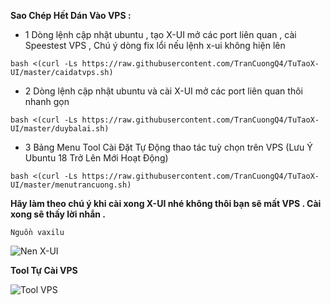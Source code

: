 **Sao Chép Hết Dán Vào VPS :**

- 1 Dòng lệnh cập nhật ubuntu , tạo X-UI mở các port liên quan , cài Speestest VPS , Chú ý dòng fix lổi nếu lệnh x-ui không hiện lên

```
bash <(curl -Ls https://raw.githubusercontent.com/TranCuongQ4/TuTaoX-UI/master/caidatvps.sh)
```

- 2 Dòng lệnh cập nhật ubuntu và cài X-UI mở các port liên quan thôi nhanh gọn
```
bash <(curl -Ls https://raw.githubusercontent.com/TranCuongQ4/TuTaoX-UI/master/duybalai.sh)
```
- 3 Bảng Menu Tool Cài Đặt Tự Động thao tác tuỳ chọn trên VPS (Lưu Ý Ubuntu 18 Trở Lên Mới Hoạt Động)
```
bash <(curl -Ls https://raw.githubusercontent.com/TranCuongQ4/TuTaoX-UI/master/menutrancuong.sh)
```

**Hãy làm theo chú ý khi cài xong X-UI nhé không thôi bạn sẽ mất VPS . Cài xong sẽ thấy lời nhắn .**



```Nguồn vaxilu```

![Nen X-UI](https://user-images.githubusercontent.com/92734523/138397037-5875f5dc-1d5e-43a4-9ec5-9916e976e5d7.png)

**Tool Tự Cài VPS**

![Tool VPS](https://user-images.githubusercontent.com/92734523/138885238-05556513-7fff-48d7-99f7-86aafef9a6d6.png)


